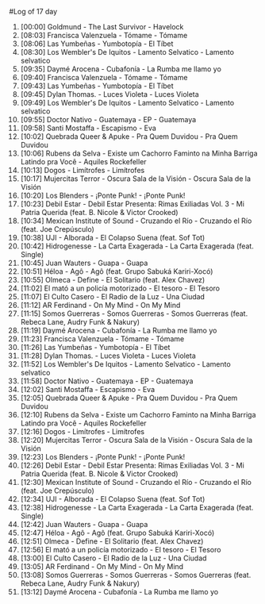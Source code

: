 #Log of 17 day

1. [00:00] Goldmund - The Last Survivor - Havelock
1. [08:03] Francisca Valenzuela - Tómame - Tómame
1. [08:06] Las Yumbeñas - Yumbotopía - El Tíbet
1. [08:30] Los Wembler's De Iquitos - Lamento Selvatico - Lamento selvatico
1. [09:35] Daymé Arocena - Cubafonía - La Rumba me llamo yo
1. [09:40] Francisca Valenzuela - Tómame - Tómame
1. [09:43] Las Yumbeñas - Yumbotopía - El Tíbet
1. [09:45] Dylan Thomas. - Luces Violeta - Luces Violeta
1. [09:49] Los Wembler's De Iquitos - Lamento Selvatico - Lamento selvatico
1. [09:55] Doctor Nativo - Guatemaya - EP - Guatemaya
1. [09:58] Santi Mostaffa - Escapismo - Eva
1. [10:02] Quebrada Queer & Apuke - Pra Quem Duvidou - Pra Quem Duvidou
1. [10:06] Rubens da Selva - Existe um Cachorro Faminto na Minha Barriga Latindo pra Você - Aquiles Rockefeller
1. [10:13] Dogos - Limítrofes - Limítrofes
1. [10:17] Mujercitas Terror - Oscura Sala de la Visión - Oscura Sala de la Visión
1. [10:20] Los Blenders - ¡Ponte Punk! - ¡Ponte Punk!
1. [10:23] Debil Estar - Debil Estar Presenta: Rimas Exiliadas Vol. 3 - Mi Patria Querida (feat. B. Nicole & Victor Crooked)
1. [10:34] Mexican Institute of Sound - Cruzando el Río - Cruzando el Río (feat. Joe Crepúsculo)
1. [10:38] UJI - Alborada - El Colapso Suena (feat. Sof Tot)
1. [10:42] Hidrogenesse - La Carta Exagerada - La Carta Exagerada (feat. Single)
1. [10:45] Juan Wauters - Guapa - Guapa
1. [10:51] Héloa - Agô - Agô (feat. Grupo Sabuká Kariri-Xocó)
1. [10:55] Olmeca - Define - El Solitario (feat. Alex Chavez)
1. [11:02] El mató a un policía motorizado - El tesoro - El Tesoro
1. [11:07] El Culto Casero - El Radio de la Luz - Una Ciudad
1. [11:12] AR Ferdinand - On My Mind - On My Mind
1. [11:15] Somos Guerreras - Somos Guerreras - Somos Guerreras (feat. Rebeca Lane, Audry Funk & Nakury)
1. [11:19] Daymé Arocena - Cubafonía - La Rumba me llamo yo
1. [11:23] Francisca Valenzuela - Tómame - Tómame
1. [11:26] Las Yumbeñas - Yumbotopía - El Tíbet
1. [11:28] Dylan Thomas. - Luces Violeta - Luces Violeta
1. [11:52] Los Wembler's De Iquitos - Lamento Selvatico - Lamento selvatico
1. [11:58] Doctor Nativo - Guatemaya - EP - Guatemaya
1. [12:02] Santi Mostaffa - Escapismo - Eva
1. [12:05] Quebrada Queer & Apuke - Pra Quem Duvidou - Pra Quem Duvidou
1. [12:10] Rubens da Selva - Existe um Cachorro Faminto na Minha Barriga Latindo pra Você - Aquiles Rockefeller
1. [12:16] Dogos - Limítrofes - Limítrofes
1. [12:20] Mujercitas Terror - Oscura Sala de la Visión - Oscura Sala de la Visión
1. [12:23] Los Blenders - ¡Ponte Punk! - ¡Ponte Punk!
1. [12:26] Debil Estar - Debil Estar Presenta: Rimas Exiliadas Vol. 3 - Mi Patria Querida (feat. B. Nicole & Victor Crooked)
1. [12:30] Mexican Institute of Sound - Cruzando el Río - Cruzando el Río (feat. Joe Crepúsculo)
1. [12:34] UJI - Alborada - El Colapso Suena (feat. Sof Tot)
1. [12:38] Hidrogenesse - La Carta Exagerada - La Carta Exagerada (feat. Single)
1. [12:42] Juan Wauters - Guapa - Guapa
1. [12:47] Héloa - Agô - Agô (feat. Grupo Sabuká Kariri-Xocó)
1. [12:51] Olmeca - Define - El Solitario (feat. Alex Chavez)
1. [12:56] El mató a un policía motorizado - El tesoro - El Tesoro
1. [13:00] El Culto Casero - El Radio de la Luz - Una Ciudad
1. [13:05] AR Ferdinand - On My Mind - On My Mind
1. [13:08] Somos Guerreras - Somos Guerreras - Somos Guerreras (feat. Rebeca Lane, Audry Funk & Nakury)
1. [13:12] Daymé Arocena - Cubafonía - La Rumba me llamo yo
